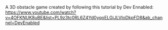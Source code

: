 A 3D obstacle game created by following this tutorial by Dev Ennabled: https://www.youtube.com/watch?v=4OFKNUK8uBE&list=PL9z3tc0RL6Z4Yd0yqoELGiJLVIoDkpFD8&ab_channel=DevEnabled
